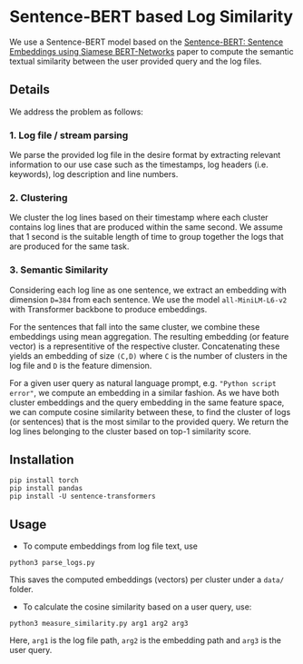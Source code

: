 # Sentence-BERT based Log Similarity

We use a Sentence-BERT model based on the [Sentence-BERT: Sentence Embeddings using Siamese BERT-Networks](https://arxiv.org/abs/1908.10084) paper to compute the semantic textual similarity between the user provided query and the log files.

## Details

We address the problem as follows:

### 1. Log file / stream parsing
We parse the provided log file in the desire format by extracting relevant information to our use case such as the timestamps, log headers (i.e. keywords), log description and line numbers.

### 2. Clustering
We cluster the log lines based on their timestamp where each cluster contains log lines that are produced within the same second. We assume that 1 second is the suitable length of time to group together the logs that are produced for the same task. 

### 3. Semantic Similarity
Considering each log line as one sentence, we extract an embedding with dimension `D=384` from each sentence. We use the model `all-MiniLM-L6-v2` with Transformer backbone to produce embeddings.

For the sentences that fall into the same cluster, we combine these embeddings using mean aggregation. The resulting embedding (or feature vector) is a representitive of the respective cluster. Concatenating these yields an embedding of size `(C,D)` where `C` is the number of clusters in the log file and `D` is the feature dimension.  

For a given user query as natural language prompt, e.g. `"Python script error"`, we compute an embedding in a similar fashion. As we have both cluster embeddings and the query embedding in the same feature space, we can compute cosine similarity between these, to find the cluster of logs (or sentences) that is the most similar to the provided query. We return the log lines belonging to the cluster based on top-1 similarity score.

## Installation

```
pip install torch
pip install pandas
pip install -U sentence-transformers
```

## Usage

- To compute embeddings from log file text, use
```
python3 parse_logs.py
```
This saves the computed embeddings (vectors) per cluster under a `data/` folder.

- To calculate the cosine similarity based on a user query, use:
```
python3 measure_similarity.py arg1 arg2 arg3
```
Here, `arg1` is the log file path, `arg2` is the embedding path and `arg3` is the user query.

